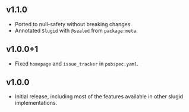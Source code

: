 ## v1.1.0
 * Ported to null-safety without breaking changes.
 * Annotated `Slugid` with `@sealed` from `package:meta`.

## v1.0.0+1
 * Fixed `homepage` and `issue_tracker` in `pubspec.yaml`.

## v1.0.0
 * Initial release, including most of the features available in other slugid
   implementations.
